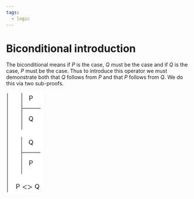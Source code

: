 ```yaml
---
tags:
  - logic
---
```


# Biconditional introduction

The biconditional means if $P$ is the case, $Q$ must be the case and if $Q$ is
the case, $P$ must be the case. Thus to introduce this operator we must
demonstrate both that $Q$ follows from $P$ and that $P$ follows from $Q$. We do
this via two sub-proofs.

![](static/bi-intro.png)
